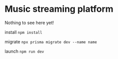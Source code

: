 # Music streaming platform 

Nothing to see here yet!

install 
```npm install```

migrate
```npx prisma migrate dev --name name```

launch
```npm run dev```
